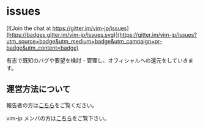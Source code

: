 issues
======

[![Join the chat at https://gitter.im/vim-jp/issues](https://badges.gitter.im/vim-jp/issues.svg)](https://gitter.im/vim-jp/issues?utm_source=badge&utm_medium=badge&utm_campaign=pr-badge&utm_content=badge)

有志で既知のバグや要望を検討・管理し、オフィシャルへの還元をしていきます。

## 運営方法について

報告者の方は[こちら](https://github.com/vim-jp/issues/wiki/Reporter)をご覧ください。

vim-jp メンバの方は[こちら](https://github.com/vim-jp/issues/wiki/Member)をご覧下さい。

